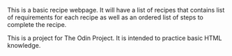 This is a basic recipe webpage. It will have a list of recipes that contains list of requirements for each recipe as well as an ordered list of steps to complete the recipe.

This is a project for The Odin Project. It is intended to practice basic HTML knowledge.